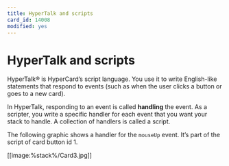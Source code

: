 ```yaml
---
title: HyperTalk and scripts
card_id: 14008
modified: yes
---
```


# HyperTalk and scripts

HyperTalk® is HyperCard’s script language. You use it to write English-like statements that respond to events (such as when the user clicks a button or goes to a new card).

In HyperTalk, responding to an event is called <b>handling</b> the event. As a scripter, you write a specific handler for each event that you want your stack to handle. A collection of handlers is called a script.

The following graphic shows a handler for the `mouseUp` event. It’s part of the script of card button id 1.

[[image:%stack%/Card3.jpg]]
